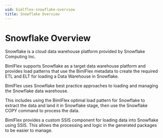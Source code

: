 ```yaml
---
uid: bimlflex-snowflake-overview
title: Snowflake Overview
---
```

# Snowflake Overview

Snowflake is a cloud data warehouse platform provided by Snowflake Computing Inc.

BimlFlex supports Snowflake as a target data warehouse platform and provides load patterns that use the BimlFlex metadata to create the required ETL and ELT for loading a Data Warehouse in Snowflake.

BimlFlex uses Snowflake best practice approaches to loading and managing the Snowflake data warehouse.

This includes using the BimlFlex optimal load pattern for Snowflake to extract the data and land it in Snowflake stage, then use the Snowflake COPY command to process the data.

BimlFlex provides a custom SSIS component for loading data into Snowflake using SSIS. This allows the processing and logic in the generated packages to be easier to manage.